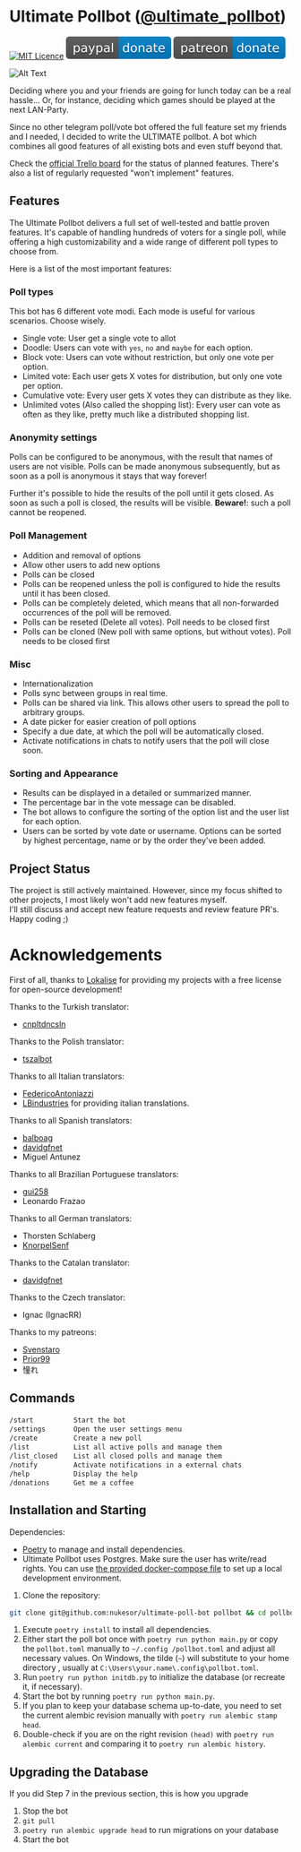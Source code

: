 # Ultimate Pollbot ([@ultimate_pollbot](https://t.me/ultimate_pollbot))

[![MIT Licence](https://img.shields.io/badge/license-MIT-success.svg)](https://github.com/Nukesor/pollbot/blob/master/LICENSE.md)
[![Paypal](https://github.com/Nukesor/images/blob/master/paypal-donate-blue.svg)](https://www.paypal.me/arnebeer/)
[![Patreon](https://github.com/Nukesor/images/blob/master/patreon-donate-blue.svg)](https://www.patreon.com/nukesor)

![Alt Text](https://github.com/Nukesor/images/blob/master/pollbot.gif)

Deciding where you and your friends are going for lunch today can be a real hassle...
Or, for instance, deciding which games should be played at the next LAN-Party.

Since no other telegram poll/vote bot offered the full feature set my friends and I needed, I decided to write the ULTIMATE pollbot. A bot which combines all good features of all existing bots and even stuff beyond that.

Check the [official Trello board](https://trello.com/b/L3XfSRkN/ultimate-poll-bot) for the status of planned features.
There's also a list of regularly requested "won't implement" features.

## Features

The Ultimate Pollbot delivers a full set of well-tested and battle proven features.
It's capable of handling hundreds of voters for a single poll, while offering a high customizability and a wide range of different poll types to choose from.

Here is a list of the most important features:

### Poll types

This bot has 6 different vote modi. Each mode is useful for various scenarios. Choose wisely.

- Single vote: User get a single vote to allot
- Doodle: Users can vote with `yes`, `no` and `maybe` for each option.
- Block vote: Users can vote without restriction, but only one vote per option.
- Limited vote: Each user gets X votes for distribution, but only one vote per option.
- Cumulative vote: Every user gets X votes they can distribute as they like.
- Unlimited votes (Also called the shopping list): Every user can vote as often as they like, pretty much like a distributed shopping list.

### Anonymity settings

Polls can be configured to be anonymous, with the result that names of users are not visible.
Polls can be made anonymous subsequently, but as soon as a poll is anonymous it stays that way forever!

Further it's possible to hide the results of the poll until it gets closed.
As soon as such a poll is closed, the results will be visible. **Beware!**: such a poll cannot be reopened.

### Poll Management

- Addition and removal of options
- Allow other users to add new options
- Polls can be closed
- Polls can be reopened unless the poll is configured to hide the results until it has been closed.
- Polls can be completely deleted, which means that all non-forwarded occurrences of the poll will be removed.
- Polls can be reseted (Delete all votes). Poll needs to be closed first
- Polls can be cloned (New poll with same options, but without votes). Poll needs to be closed first

### Misc

- Internationalization
- Polls sync between groups in real time.
- Polls can be shared via link. This allows other users to spread the poll to arbitrary groups.
- A date picker for easier creation of poll options
- Specify a due date, at which the poll will be automatically closed.
- Activate notifications in chats to notify users that the poll will close soon.

### Sorting and Appearance

- Results can be displayed in a detailed or summarized manner.
- The percentage bar in the vote message can be disabled.
- The bot allows to configure the sorting of the option list and the user list for each option.
- Users can be sorted by vote date or username. Options can be sorted by highest percentage, name or by the order they've been added.

## Project Status

The project is still actively maintained. However, since my focus shifted to other projects, I most likely won't add new features myself.  
I'll still discuss and accept new feature requests and review feature PR's. Happy coding ;)

# Acknowledgements

First of all, thanks to [Lokalise](https://lokalise.co) for providing my projects with a free license for open-source development!

Thanks to the Turkish translator:

- [cnpltdncsln](https://github.com/cnpltdncsln)

Thanks to the Polish translator:

- [tszalbot](https://github.com/tszalbot)

Thanks to all Italian translators:

- [FedericoAntoniazzi](https://github.com/FedericoAntoniazzi)
- [LBindustries](https://github.com/LBindustries) for providing italian translations.  

Thanks to all Spanish translators:

- [balboag](https://github.com/balboag)
- [davidgfnet](https://github.com/davidgfnet)
- Miguel Antunez

Thanks to all Brazilian Portuguese translators:

- [gui258](https://github.com/gui258)
- Leonardo Frazao

Thanks to all German translators:

- Thorsten Schlaberg
- [KnorpelSenf](https://github.com/KnorpelSenf)

Thanks to the Catalan translator:

- [davidgfnet](https://github.com/davidgfnet)

Thanks to the Czech translator:

- Ignac (IgnacRR)

Thanks to my patreons:

- [Svenstaro](https://github.com/Svenstaro)
- [Prior99](https://github.com/prior99)
- 憧れ

## Commands

```text
/start          Start the bot
/settings       Open the user settings menu
/create         Create a new poll
/list           List all active polls and manage them
/list_closed    List all closed polls and manage them
/notify         Activate notifications in a external chats
/help           Display the help
/donations      Get me a coffee
```

## Installation and Starting

Dependencies:

- [Poetry](https://python-poetry.org/) to manage and install dependencies.
- Ultimate Pollbot uses Postgres. Make sure the user has write/read rights. You can use [the provided docker-compose
 file](https://github.com/Nukesor/ultimate-poll-bot/blob/master/docker/docker-compose.yml) to set up a local development
  environment.

1. Clone the repository:

```bash
git clone git@github.com:nukesor/ultimate-poll-bot pollbot && cd pollbot
```

1. Execute `poetry install` to install all dependencies.
1. Either start the poll bot once with `poetry run python main.py` or copy the `pollbot.toml` manually to `~/.config
/pollbot.toml` and adjust all necessary values. On Windows, the tilde (`~`) will substitute to your home directory
, usually at `C:\Users\your.name\.config\pollbot.toml`.
1. Run `poetry run python initdb.py` to initialize the database (or recreate it, if necessary).
1. Start the bot by running `poetry run python main.py`.
1. If you plan to keep your database schema up-to-date, you need to set the current alembic revision manually with
 `poetry run alembic stamp head`.
1. Double-check if you are on the right revision `(head)` with `poetry run alembic current` and comparing it to `poetry run alembic history`.

## Upgrading the Database

If you did Step 7 in the previous section, this is how you upgrade

1. Stop the bot
1. `git pull`
1. `poetry run alembic upgrade head` to run migrations on your database
1. Start the bot
